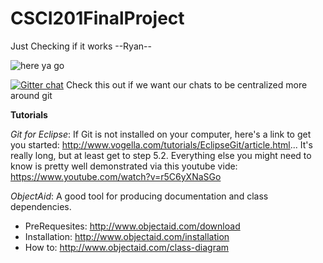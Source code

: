 CSCI201FinalProject
===================

Just Checking if it works --Ryan--
<p><img src="http://i.imgur.com/BKmyt1l.gif" alt="here ya go">

[![Gitter chat](https://badges.gitter.im/Kelseyfargas/CSCI201FinalProject.png)](https://gitter.im/Kelseyfargas/CSCI201FinalProject)
Check this out if we want our chats to be centralized more around git

**Tutorials**

*Git for Eclipse*:
If Git is not installed on your computer, here's a link to get you started:
<a href="http://www.vogella.com/tutorials/EclipseGit/article.html">http://www.vogella.com/tutorials/EclipseGit/article.html</a>... It's really long, but at least get to step 5.2.
Everything else you might need to know is pretty well demonstrated via this youtube vide:
<a href="https://www.youtube.com/watch?v=r5C6yXNaSGo">https://www.youtube.com/watch?v=r5C6yXNaSGo</a>

*ObjectAid*: A good tool for producing documentation and class dependencies. 
<ul>
  <li> PreRequesites: <a href="http://www.objectaid.com/download">http://www.objectaid.com/download</a> </li>
  <li> Installation:  <a href="http://www.objectaid.com/installation">http://www.objectaid.com/installation</a> </li>
  <li> How to:        <a href="http://www.objectaid.com/class-diagram">http://www.objectaid.com/class-diagram</a> </li>
</ul>

